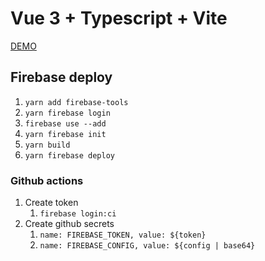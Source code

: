 # Vue 3 + Typescript + Vite

[DEMO](https://education-1c650.web.app/)

## Firebase deploy

1. `yarn add firebase-tools`
2. `yarn firebase login`
3. `firebase use --add`
4. `yarn firebase init`
5. `yarn build`
6. `yarn firebase deploy`

### Github actions

1. Create token
   1. `firebase login:ci`
2. Create github secrets
   1. `name: FIREBASE_TOKEN, value: ${token}`
   2. `name: FIREBASE_CONFIG, value: ${config | base64}`
